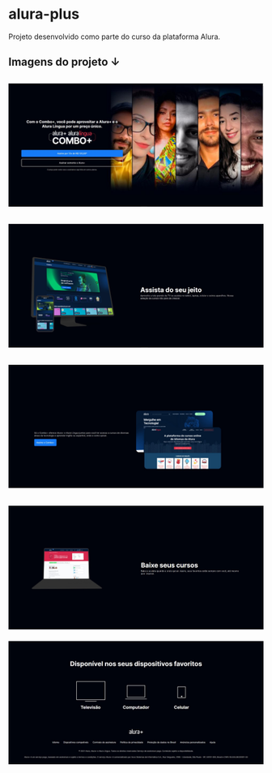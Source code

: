 # alura-plus

Projeto desenvolvido como parte do curso da plataforma Alura.

## Imagens do projeto ↓
![Imagem 1](imagens-do-projeto/pagina1.jpg) 
--
![Imagem 2](imagens-do-projeto/pagina2.jpg) 
--
![Imagem 3](imagens-do-projeto/pagina3.jpg) 
--
![Imagem 4](imagens-do-projeto/pagina4.jpg) 
--
![Imagem 5](imagens-do-projeto/pagina5.jpg) 
